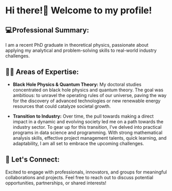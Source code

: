 # Hi there!👋 Welcome to my profile! 

## 💻**Professional Summary:**
I am a recent PhD graduate in theoretical physics, passionate about applying my analytical and problem-solving skills to real-world industry challenges.

## 🤖🤖 **Areas of Expertise:**
- **Black Hole Physics & Quantum Theory:** My doctoral studies concentrated on black hole physics and quantum theory. The goal was ambitious: to unravel the operating rules of our universe, paving the way for the discovery of advanced technologies or new renewable energy resources that could catalyze societal growth.

- **Transition to Industry:** Over time, the pull towards making a direct impact in a dynamic and evolving society led me on a path towards the industry sector. To gear up for this transition, I've delved into practical programs in data science and programming. With strong mathematical analysis skills, effective project management talents, quick learning, and adaptability, I am all set to embrace the upcoming challenges.

## 🔗 **Let's Connect:**
Excited to engage with professionals, innovators, and groups for meaningful collaborations and projects. Feel free to reach out to discuss potential opportunities, partnerships, or shared interests!
